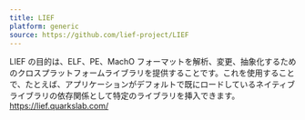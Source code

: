 ```yaml
---
title: LIEF
platform: generic
source: https://github.com/lief-project/LIEF
---
```


LIEF の目的は、ELF、PE、MachO フォーマットを解析、変更、抽象化するためのクロスプラットフォームライブラリを提供することです。これを使用することで、たとえば、アプリケーションがデフォルトで既にロードしているネイティブライブラリの依存関係として特定のライブラリを挿入できます。 <https://lief.quarkslab.com/>
